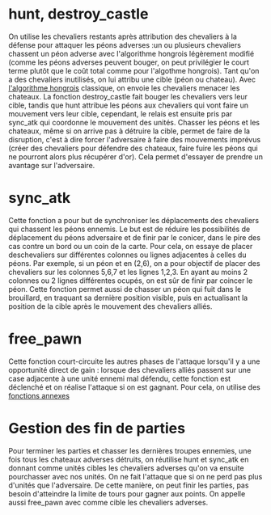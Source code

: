 # hunt, destroy_castle

On utilise les chevaliers restants après attribution des chevaliers à la défense pour attaquer les péons adverses :un ou plusieurs chevaliers chassent un péon adverse avec l'algorithme hongrois légèrement modifié (comme les péons adverses peuvent bouger, on peut privilégier le court terme plutôt que le coût total comme pour l'algothme hongrois). Tant qu'on a des chevaliers inutilisés, on lui attribu une cible (péon ou chateau). Avec [l'algorithme hongrois](../annexes/algo_hongrois.md) classique, on envoie les chevaliers menacer les chateaux. La fonction destroy_castle fait bouger les chevaliers vers leur cible, tandis que hunt attribue les péons aux chevaliers qui vont faire un mouvement vers leur cible, cependant, le relais est ensuite pris par sync_atk qui coordonne le mouvement des unités.
Chasser les péons et les chateaux, même si on arrive pas à détruire la cible, permet de faire de la disruption, c'est à dire forcer l'adversaire à faire des mouvements imprévus (créer des chevaliers pour défendre des chateaux, faire fuire les péons qui ne pourront alors plus récupérer d'or). Cela permet d'essayer de prendre un avantage sur l'adversaire.

# sync_atk

Cette fonction a pour but de synchroniser les déplacements des chevaliers qui chassent les péons ennemis. Le but est de réduire les possibilités de déplacement du péons adversaire et de finir par le conicer, dans le pire des cas contre un bord ou un coin de la carte. Pour cela, on essaye de placer deschevaliers sur différentes colonnes ou lignes adjacentes à celles du péons. Par exemple, si un péon et en (2,6), on a pour objectif de placer des chevaliers sur les colonnes 5,6,7 et les lignes 1,2,3. En ayant au moins 2 colonnes ou 2 lignes différentes ocupés, on est sûr de finir par coincer le péon. Cette fonction permet aussi de chasser un péon qui fuit dans le brouillard, en traquant sa dernière position visible, puis en actualisant la position de la cible après le mouvement des chevaliers alliés.

# free_pawn

Cette fonction court-circuite les autres phases de l'attaque lorsqu'il y a une opportunité direct de gain : lorsque des chevaliers alliés passent sur une case adjacente à une unité ennemi mal défendu, cette fonction est déclenché et on réalise l'attaque si on est gagnant. Pour cela, on utilise des [fonctions annexes](../annexes/annexeattaque.md)

# Gestion des fin de parties

Pour terminer les parties et chasser les dernières troupes ennemies, une fois tous les chateaux adverses détruits, on réutilise hunt et sync_atk en donnant comme unités cibles les chevaliers adverses qu'on va ensuite pourchasser avec nos unités. On ne fait l'attaque que si on ne perd pas plus d'unités que l'adversaire. De cette manière, on peut finir les parties, pas besoin d'atteindre la limite de tours pour gagner aux points. On appelle aussi free_pawn avec comme cible les chevaliers adverses.